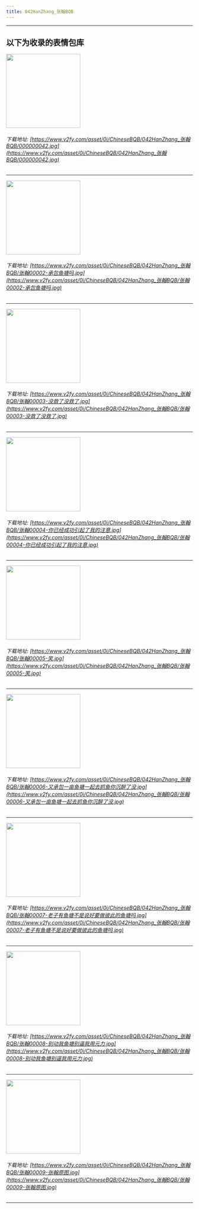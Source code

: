 ```yaml
---
title: 042HanZhang_张翰BQB
---
```


------
## 以下为收录的表情包库

<!-- more -->

<img height='200px' style='height:200px;'  src='https://www.v2fy.com/asset/0i/ChineseBQB/042HanZhang_张翰BQB/000000042.jpg' data-original='https://www.v2fy.com/asset/0i/ChineseBQB/042HanZhang_张翰BQB/000000042.jpg' /><br/><h6>下载地址: [https://www.v2fy.com/asset/0i/ChineseBQB/042HanZhang_张翰BQB/000000042.jpg](https://www.v2fy.com/asset/0i/ChineseBQB/042HanZhang_张翰BQB/000000042.jpg)</h6><hr/><img height='200px' style='height:200px;'  src='https://www.v2fy.com/asset/0i/ChineseBQB/042HanZhang_张翰BQB/张翰00002-承包鱼塘吗.jpg' data-original='https://www.v2fy.com/asset/0i/ChineseBQB/042HanZhang_张翰BQB/张翰00002-承包鱼塘吗.jpg' /><br/><h6>下载地址: [https://www.v2fy.com/asset/0i/ChineseBQB/042HanZhang_张翰BQB/张翰00002-承包鱼塘吗.jpg](https://www.v2fy.com/asset/0i/ChineseBQB/042HanZhang_张翰BQB/张翰00002-承包鱼塘吗.jpg)</h6><hr/><img height='200px' style='height:200px;'  src='https://www.v2fy.com/asset/0i/ChineseBQB/042HanZhang_张翰BQB/张翰00003-没救了没救了.jpg' data-original='https://www.v2fy.com/asset/0i/ChineseBQB/042HanZhang_张翰BQB/张翰00003-没救了没救了.jpg' /><br/><h6>下载地址: [https://www.v2fy.com/asset/0i/ChineseBQB/042HanZhang_张翰BQB/张翰00003-没救了没救了.jpg](https://www.v2fy.com/asset/0i/ChineseBQB/042HanZhang_张翰BQB/张翰00003-没救了没救了.jpg)</h6><hr/><img height='200px' style='height:200px;'  src='https://www.v2fy.com/asset/0i/ChineseBQB/042HanZhang_张翰BQB/张翰00004-你已经成功引起了我的注意.jpg' data-original='https://www.v2fy.com/asset/0i/ChineseBQB/042HanZhang_张翰BQB/张翰00004-你已经成功引起了我的注意.jpg' /><br/><h6>下载地址: [https://www.v2fy.com/asset/0i/ChineseBQB/042HanZhang_张翰BQB/张翰00004-你已经成功引起了我的注意.jpg](https://www.v2fy.com/asset/0i/ChineseBQB/042HanZhang_张翰BQB/张翰00004-你已经成功引起了我的注意.jpg)</h6><hr/><img height='200px' style='height:200px;'  src='https://www.v2fy.com/asset/0i/ChineseBQB/042HanZhang_张翰BQB/张翰00005-笑.jpg' data-original='https://www.v2fy.com/asset/0i/ChineseBQB/042HanZhang_张翰BQB/张翰00005-笑.jpg' /><br/><h6>下载地址: [https://www.v2fy.com/asset/0i/ChineseBQB/042HanZhang_张翰BQB/张翰00005-笑.jpg](https://www.v2fy.com/asset/0i/ChineseBQB/042HanZhang_张翰BQB/张翰00005-笑.jpg)</h6><hr/><img height='200px' style='height:200px;'  src='https://www.v2fy.com/asset/0i/ChineseBQB/042HanZhang_张翰BQB/张翰00006-又承包一亩鱼塘一起去抓鱼你沉醉了没.jpg' data-original='https://www.v2fy.com/asset/0i/ChineseBQB/042HanZhang_张翰BQB/张翰00006-又承包一亩鱼塘一起去抓鱼你沉醉了没.jpg' /><br/><h6>下载地址: [https://www.v2fy.com/asset/0i/ChineseBQB/042HanZhang_张翰BQB/张翰00006-又承包一亩鱼塘一起去抓鱼你沉醉了没.jpg](https://www.v2fy.com/asset/0i/ChineseBQB/042HanZhang_张翰BQB/张翰00006-又承包一亩鱼塘一起去抓鱼你沉醉了没.jpg)</h6><hr/><img height='200px' style='height:200px;'  src='https://www.v2fy.com/asset/0i/ChineseBQB/042HanZhang_张翰BQB/张翰00007-老子有鱼塘不是说好要做彼此的鱼塘吗.jpg' data-original='https://www.v2fy.com/asset/0i/ChineseBQB/042HanZhang_张翰BQB/张翰00007-老子有鱼塘不是说好要做彼此的鱼塘吗.jpg' /><br/><h6>下载地址: [https://www.v2fy.com/asset/0i/ChineseBQB/042HanZhang_张翰BQB/张翰00007-老子有鱼塘不是说好要做彼此的鱼塘吗.jpg](https://www.v2fy.com/asset/0i/ChineseBQB/042HanZhang_张翰BQB/张翰00007-老子有鱼塘不是说好要做彼此的鱼塘吗.jpg)</h6><hr/><img height='200px' style='height:200px;'  src='https://www.v2fy.com/asset/0i/ChineseBQB/042HanZhang_张翰BQB/张翰00008-别动我鱼塘别逼我用元力.jpg' data-original='https://www.v2fy.com/asset/0i/ChineseBQB/042HanZhang_张翰BQB/张翰00008-别动我鱼塘别逼我用元力.jpg' /><br/><h6>下载地址: [https://www.v2fy.com/asset/0i/ChineseBQB/042HanZhang_张翰BQB/张翰00008-别动我鱼塘别逼我用元力.jpg](https://www.v2fy.com/asset/0i/ChineseBQB/042HanZhang_张翰BQB/张翰00008-别动我鱼塘别逼我用元力.jpg)</h6><hr/><img height='200px' style='height:200px;'  src='https://www.v2fy.com/asset/0i/ChineseBQB/042HanZhang_张翰BQB/张翰00009-张翰原图.jpg' data-original='https://www.v2fy.com/asset/0i/ChineseBQB/042HanZhang_张翰BQB/张翰00009-张翰原图.jpg' /><br/><h6>下载地址: [https://www.v2fy.com/asset/0i/ChineseBQB/042HanZhang_张翰BQB/张翰00009-张翰原图.jpg](https://www.v2fy.com/asset/0i/ChineseBQB/042HanZhang_张翰BQB/张翰00009-张翰原图.jpg)</h6><hr/>